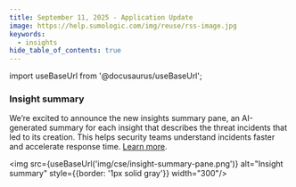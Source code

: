 ```yaml
---
title: September 11, 2025 - Application Update
image: https://help.sumologic.com/img/reuse/rss-image.jpg
keywords:
  - insights
hide_table_of_contents: true    
---
```


import useBaseUrl from '@docusaurus/useBaseUrl';

### Insight summary

We’re excited to announce the new insights summary pane, an AI-generated summary for each insight that describes the threat incidents that led to its creation. This helps security teams understand incidents faster and accelerate response time. [Learn more](/docs/cse/get-started-with-cloud-siem/about-cse-insight-ui/#insight-summary).

<img src={useBaseUrl('img/cse/insight-summary-pane.png')} alt="Insight summary" style={{border: '1px solid gray'}} width="300"/>